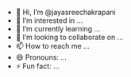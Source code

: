 - 👋 Hi, I’m @jayasreechakrapani
- 👀 I’m interested in ...
- 🌱 I’m currently learning ...
- 💞️ I’m looking to collaborate on ...
- 📫 How to reach me ...
- 😄 Pronouns: ...
- ⚡ Fun fact: ...

<!---
jayasreechakrapani/jayasreechakrapani is a ✨ special ✨ repository because its `README.md` (this file) appears on your GitHub profile.
You can click the Preview link to take a look at your changes.
--->
